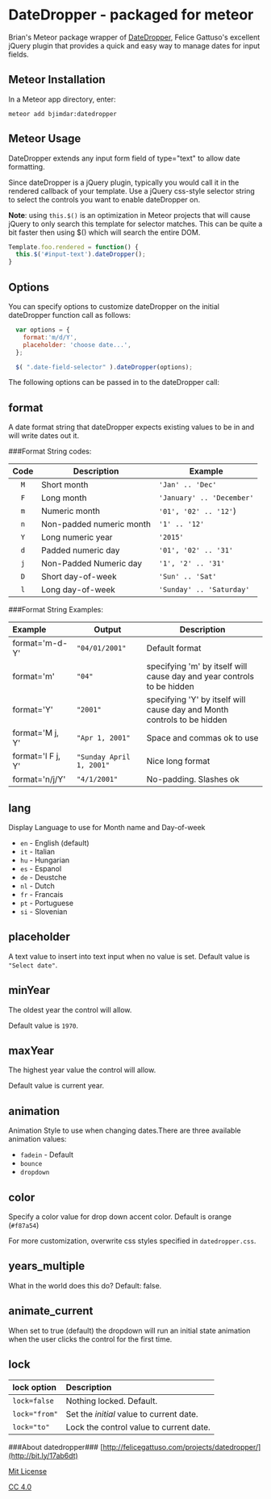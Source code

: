 DateDropper - packaged for meteor
============================
Brian's Meteor package wrapper of [DateDropper](http://bit.ly/17ab6dt), Felice Gattuso's excellent jQuery
 plugin that provides a quick and easy way to manage dates for input fields.



Meteor Installation
-------------------
In a Meteor app directory, enter:
```
meteor add bjimdar:datedropper
```


Meteor Usage
------------
DateDropper extends any input form field of type="text" to allow date formatting.

Since dateDropper is a jQuery plugin, typically you would call it in the rendered
 callback of your template. Use a jQuery css-style selector string to select
 the controls you want to enable dateDropper on.

**Note**: using `this.$()` is an optimization in Meteor projects that will cause 
jQuery to only search this template for selector matches.
This can be quite a bit faster then using $() which will search the entire DOM.

```js
Template.foo.rendered = function() {
  this.$('#input-text').dateDropper();
}
```


Options
-------

You can specify options to customize dateDropper on the initial 
 dateDropper function call as follows:

```js
  var options = {           
    format:'m/d/Y',                     
    placeholder: 'choose date...',
  };

  $( ".date-field-selector" ).dateDropper(options);

```


The following options can be passed in to the dateDropper call:

## format
   
A date format string that dateDropper expects existing values to be 
in and will write dates out it. 
  
###Format String codes:

Code | Description             | Example        
:---:| ---                      | ---
`M`  | Short month              | `'Jan' .. 'Dec'`
`F`  | Long month               | `'January' .. 'December'`
`m`  | Numeric month            | `'01', '02' .. '12'`)
`n`  | Non-padded numeric month | `'1' .. '12'`
`Y`  | Long numeric year        | `'2015'`
`d`  | Padded numeric day       | `'01', '02' .. '31'`
`j`  | Non-Padded Numeric day   | `'1', '2' .. '31'`
`D`  | Short day-of-week        | `'Sun' .. 'Sat'`
`l`  | Long day-of-week         | `'Sunday' .. 'Saturday'`


###Format String Examples:

Example           | Output                   | Description        
:---              | ---                      | ---
format='m-d-Y'    | `"04/01/2001"`           | Default format
format='m'        | `"04"`                   | specifying 'm' by itself will cause day and year controls to be hidden
format='Y'        | `"2001"`                 | specifying 'Y' by itself will cause day and Month controls to be hidden
format='M j, Y'   | `"Apr 1, 2001"`          | Space and commas ok to use
format='l F j, Y' | `"Sunday April 1, 2001"` | Nice long format
format='n/j/Y'    | `"4/1/2001"`             | No-padding. Slashes ok

  
## lang

Display Language to use for Month name and Day-of-week


* `en` - English (default)
* `it` - Italian
* `hu` - Hungarian
* `es` - Espanol
* `de` - Deustche
* `nl` - Dutch
* `fr` - Francais
* `pt` - Portuguese
* `si` - Slovenian



## placeholder
A text value to insert into text input when no value is set.
Default value is `"Select date"`.

## minYear
The oldest year the control will allow.  

Default value is `1970`.

## maxYear
The highest year value the control will allow.  

Default value is current year.

## animation
Animation Style to use when changing dates.There are three available animation values:

  * `fadein` - Default
  * `bounce`
  * `dropdown`


## color
Specify a color value for drop down accent color. 
Default is orange (`#f87a54`)

For more customization, overwrite css styles specified in `datedropper.css`.


## years_multiple
What in the world does this do?
Default: false.


## animate_current
When set to true (default) the dropdown will run an initial state animation when
 the user clicks the control for the first time. 

## lock

lock option    | Description                   
:---           |:---                      
`lock=false`   | Nothing locked. Default.
`lock="from"`  | Set the *initial* value to current date.
`lock="to"`    | Lock the control value to current date.




###About datedropper###
[http://felicegattuso.com/projects/datedropper/](http://bit.ly/17ab6dt)

[Mit License](http://opensource.org/licenses/mit-license.html)

[CC 4.0](http://creativecommons.org/licenses/by/4.0/)
